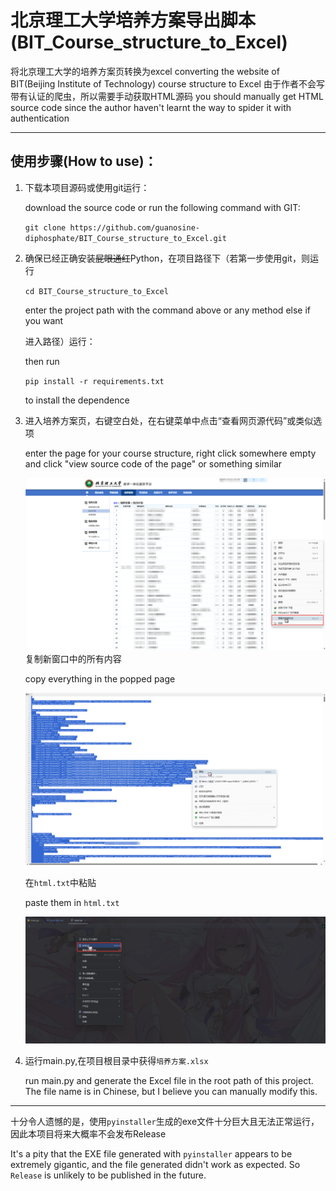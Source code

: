 # 北京理工大学培养方案导出脚本(BIT_Course_structure_to_Excel)

将北京理工大学的培养方案页转换为excel
converting the website of BIT(Beijing Institute of Technology) course structure to Excel
由于作者不会写带有认证的爬虫，所以需要手动获取HTML源码
you should manually get HTML source code since the author haven't learnt the way to spider it with authentication

***

## 使用步骤(How to use)：
1. 下载本项目源码或使用git运行：

   download the source code or run the following command with GIT:

   `git clone https://github.com/guanosine-diphosphate/BIT_Course_structure_to_Excel.git`

2. 确保已经正确安装~~屁眼通红~~Python，在项目路径下（若第一步使用git，则运行

   `cd BIT_Course_structure_to_Excel`

   enter the project path with the command above or any method else if you want

   进入路径）运行：

   then run

   `pip install -r requirements.txt`

   to install the dependence

3. 进入培养方案页，右键空白处，在右键菜单中点击“查看网页源代码”或类似选项

   enter the page for your course structure, right click somewhere empty and click "view source code of the page" or
   something similar

   ![Right click and click "view source code"](imgForReadme/rightClick.png)
   复制新窗口中的所有内容

   copy everything in the popped page

   ![copy all the text in the new window](imgForReadme/copyAllOfThem.png)

   在`html.txt`中粘贴

   paste them in `html.txt`

   ![paste them here](imgForReadme/pasteThemHere.png)

4. 运行main.py,在项目根目录中获得`培养方案.xlsx`

   run main.py and generate the Excel file in the root path of this project. The file name is in Chinese, but I believe
   you can manually modify this.

***

十分令人遗憾的是，使用`pyinstaller`生成的exe文件十分巨大且无法正常运行，因此本项目将来大概率不会发布Release

It's a pity that the EXE file generated with `pyinstaller` appears to be extremely gigantic, and the file generated
didn't work as expected. So `Release` is unlikely to be published in the future.